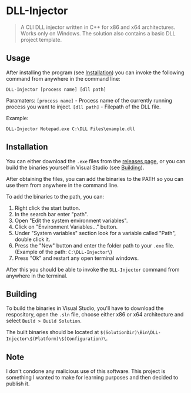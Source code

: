 # DLL-Injector
> A CLI DLL injector written in C++ for x86 and x64 architectures. Works only on Windows. The solution also contains a basic DLL project template.

## Usage
After installing the program (see [Installation](#installation)) you can invoke the following command from anywhere in the command line:
```
DLL-Injector [process name] [dll path]
```
Paramaters:
`[process name]` - Process name of the currently running process you want to inject.
`[dll path]` - Filepath of the DLL file.

Example:
```
DLL-Injector Notepad.exe C:\DLL Files\example.dll
```

## Installation
You can either download the `.exe` files from the [releases page](https://github.com/dexmoh/CLI-DLL-Injector/releases), or you can build the binaries yourself in Visual Studio (see [Building](#building)).

After obtaining the files, you can add the binaries to the PATH so you can use them from anywhere in the command line.

To add the binaries to the path, you can:
1) Right click the start button.
2) In the search bar enter "path".
3) Open "Edit the system environment variables".
4) Click on "Environment Variables..." button.
5) Under "System variables" section look for a variable called "Path", double click it.
6) Press the "New" button and enter the folder path to your `.exe` file. (Example of the path: `C:\DLL-Injector\`)
7) Press "Ok" and restart any open terminal windows.

After this you should be able to invoke the `DLL-Injector` command from anywhere in the terminal.

## Building
To build the binaries in Visual Studio, you'll have to download the respository, open the `.sln` file, choose either x86 or x64 architecture and select `Build > Build Solution`.

The built binaries should be located at `$(SolutionDir)\Bin\DLL-Injector\$(Platform)\$(Configuration)\`.

## Note
I don't condone any malicious use of this software. This project is something I wanted to make for learning purposes and then decided to publish it.
